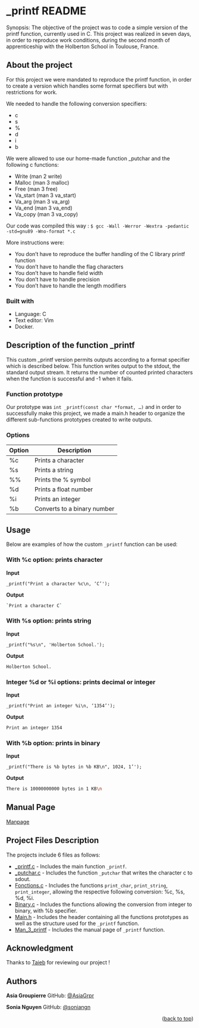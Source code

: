  # _printf README 

Synopsis: The objective of the project was to code a simple version of the printf function, currently used in C.
This project was realized in seven days, in order to reproduce work conditions, during the second month of apprenticeship with the Holberton School in Toulouse, France.


## About the project

For this project we were mandated to reproduce the printf function, in order to create a version which handles some format specifiers but with restrictions for work.

We needed to handle the following conversion specifiers:
* c
* s
* %
* d
* i
* b

We were allowed to use our home-made function _putchar and the following c functions:
* Write (man 2 write)
* Malloc (man 3 malloc)
* Free (man 3 free)
* Va_start (man 3 va_start)
* Va_arg (man 3 va_arg)
* Va_end (man 3 va_end)
* Va_copy (man 3 va_copy)

Our code was compiled this way :
`$ gcc -Wall -Werror -Wextra -pedantic -std=gnu89 -Wno-format *.c`

More instructions were:
* You don’t have to reproduce the buffer handling of the C library printf function
* You don’t have to handle the flag characters
* You don’t have to handle field width
* You don’t have to handle precision
* You don’t have to handle the length modifiers


### Built with

* Language: C
* Text editor: Vim
* Docker.

## Description of the function _printf 

This custom _printf version permits outputs according to a format specifier which is described below.
This function writes output to the stdout, the standard output stream.
It returns the number of counted printed characters when the function is successful and -1 when it fails.

### Function prototype

Our prototype was `int _printf(const char *format, …)` and in order to successfully make this project, we made a main.h header to organize the different sub-functions prototypes created to write outputs.


### Options


| Option | Description                                     |
|----------|-----------------------------------------------|
|  %c     |  Prints a character          |
|  %s     |  Prints a string                |
|  %%    |  Prints the % symbol      |
|  %d     |  Prints a float number     |
|  %i      |  Prints an integer            |
|  %b     |  Converts to a binary number |

 


## Usage
Below are examples of how the custom ```_printf``` function can be used: 

### With %c option: prints character

**Input** 

`_printf("Print a character %c\n, ‘C’');`

**Output** 
```sh
`Print a character C`
```

### With %s option: prints string

**Input**

`_printf("%s\n", 'Holberton School.');`

**Output**
```sh
Holberton School.
```

### Integer %d or %i options: prints decimal or integer

**Input** 

`_printf("Print an integer %i\n, ‘1354’');`

**Output**
```sh
Print an integer 1354
```

### With %b option: prints in binary

**Input** 

`_printf("There is %b bytes in %b KB\n", 1024, 1’');`

**Output**
```sh
There is 10000000000 bytes in 1 KB\n
```



## Manual Page

[Manpage](https://github.com/AsiaGrpr/holbertonschool-printf/blob/master/man_3_printf)


## Project Files Description

The projects include 6 files as follows: 

* [_printf.c](https://github.com/AsiaGrpr/holbertonschool-printf) - Includes the main function `_printf`. 
* [_putchar.c](https://github.com/AsiaGrpr/holbertonschool-printf/blob/master/_putchar.c) - Includes the function `_putchar` that writes the character c to sdout.
* [Fonctions.c](https://github.com/AsiaGrpr/holbertonschool-printf/blob/master/fonctions.c) - Includes the functions `print_char`, `print_string`, `print_integer`, allowing the respective following conversion: %c, %s, %d, %i. 
* [Binary.c](https://github.com/AsiaGrpr/holbertonschool-printf/blob/master/binary.c) - Includes the functions allowing the conversion from integer to binary, with %b specifier.
* [Main.h](https://github.com/AsiaGrpr/holbertonschool-printf/blob/master/main.h) - Includes the header containing all the functions prototypes as well as the structure used for the `_printf` function.
* [Man_3_printf](https://github.com/AsiaGrpr/holbertonschool-printf/blob/master/man_3_printf) - Includes the manual page of `_printf` function.


## Acknowledgment 

Thanks to [Taieb](https://github.com/taiebchaabini) for reviewing our project !

## Authors

**Asia Groupierre**
GitHub: [@AsiaGrpr](https://github.com/AsiaGrpr)

**Sonia Nguyen**
GitHub: [@soniangn](https://github.com/soniangn)

<p align="right">(<a href="#readme-top">back to top</a>)</p>
